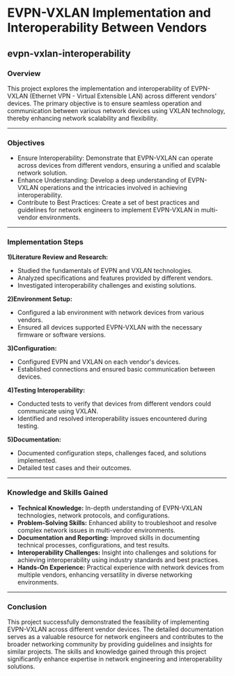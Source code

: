 # EVPN-VXLAN Implementation and Interoperability Between Vendors
## evpn-vxlan-interoperability

### Overview

This project explores the implementation and interoperability of EVPN-VXLAN (Ethernet VPN - Virtual Extensible LAN) across different vendors' devices. The primary objective is to ensure seamless operation and communication between various network devices using VXLAN technology, thereby enhancing network scalability and flexibility.

-------------------------------------------------------------------------------------------------------------------------------------------------------------------------------------------------------------------------------------------------------------------------------
### Objectives

 * Ensure Interoperability: Demonstrate that EVPN-VXLAN can operate across devices from different vendors, ensuring a unified and scalable network solution.
 * Enhance Understanding: Develop a deep understanding of EVPN-VXLAN operations and the intricacies involved in achieving interoperability.
 * Contribute to Best Practices: Create a set of best practices and guidelines for network engineers to implement EVPN-VXLAN in multi-vendor environments.
   
-------------------------------------------------------------------------------------------------------------------------------------------------------------------------------------------------------------------------------------------------------------------------------
### Implementation Steps

  **1)Literature Review and Research:**
  * Studied the fundamentals of EVPN and VXLAN technologies.
  * Analyzed specifications and features provided by different vendors.
  * Investigated interoperability challenges and existing solutions.

  **2)Environment Setup:**

  * Configured a lab environment with network devices from various vendors.
  * Ensured all devices supported EVPN-VXLAN with the necessary firmware or software versions.

 **3)Configuration:**

  * Configured EVPN and VXLAN on each vendor's devices.
  * Established connections and ensured basic communication between devices.

  **4)Testing Interoperability:**

  * Conducted tests to verify that devices from different vendors could communicate using VXLAN.
  * Identified and resolved interoperability issues encountered during testing.

  **5)Documentation:**

  * Documented configuration steps, challenges faced, and solutions implemented.
  * Detailed test cases and their outcomes.
    
-------------------------------------------------------------------------------------------------------------------------------------------------------------------------------------------------------------------------------------------------------------------------------
### Knowledge and Skills Gained

  *  **Technical Knowledge:** In-depth understanding of EVPN-VXLAN technologies, network protocols, and configurations.
  *  **Problem-Solving Skills:** Enhanced ability to troubleshoot and resolve complex network issues in multi-vendor environments.
  *  **Documentation and Reporting:** Improved skills in documenting technical processes, configurations, and test results.
  *  **Interoperability Challenges:** Insight into challenges and solutions for achieving interoperability using industry standards and best practices.
  *  **Hands-On Experience:** Practical experience with network devices from multiple vendors, enhancing versatility in diverse networking environments.
-------------------------------------------------------------------------------------------------------------------------------------------------------------------------------------------------------------------------------------------------------------------------------
### Conclusion 

This project successfully demonstrated the feasibility of implementing EVPN-VXLAN across different vendor devices. The detailed documentation serves as a valuable resource for network engineers and contributes to the broader networking community by providing guidelines and insights for similar projects. The skills and knowledge gained through this project significantly enhance expertise in network engineering and interoperability solutions.





